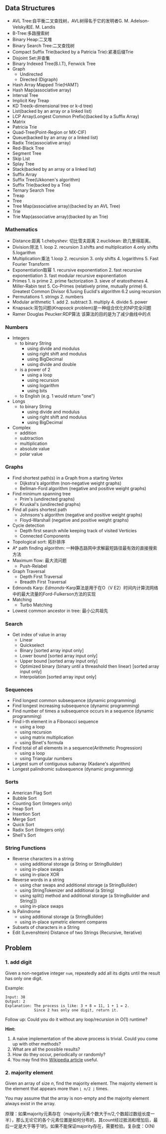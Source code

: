 ## Data Structures

+ AVL Tree:自平衡二叉查找树，AVL树得名于它的发明者G. M. Adelson-Velsky和E. M. Landis
+ B-Tree:多路搜索树
+ Binary Heap:二叉堆
+ Binary Search Tree:二叉查找树
+ Compact Suffix Trie(backed by a Patricia Trie):紧凑后缀Trie
+ Disjoint Set:并查集
+ Binary Indexed Tree(B.I.T), Fenwick Tree
+ Graph
  - Undirected
  - Directed (Digraph)
+ Hash Array Mapped Trie(HAMT)
+ Hash Map(associative array)
+ Interval Tree
+ Implicit Key Treap
+ KD Tree(k-dimensional tree or k-d tree)
+ List(backed by an array or a linked list)
+ LCP Array(Longest Common Prefix)(backed by a Suffix Array)
+ Matrix
+ Patricia Trie
+ Quad-Tree(Point-Region or MX-CIF)
+ Queue(backed by an array or a linked list)
+ Radix Trie(associative array)
+ Red-Black Tree
+ Segment Tree
+ Skip List
+ Splay Tree
+ Stack(backed by an array or a linked list)
+ Suffix Array
+ Suffix Tree(Ukkonen's algorithm)
+ Suffix Trie(backed by a Trie)
+ Ternary Search Tree
+ Treap
+ Tree
+ Tree Map(associative array)(backed by an AVL Tree)
+ Trie
+ Trie Map(associative array)(backed by an Trie)

### Mathematics

+ Distance:距离 1.chebyshev: 切比雪夫距离 2.euclidean: 欧几里得距离。
+ Division:除法 1. loop 2. recursion 3.shifts and multiplication 4.only shifts 5.logarithm
+ Multiplication:乘法 1.loop 2. recursion 3. only shifts 4. logarithms 5. Fast Fourier Transform
+ Exponentiation取幂 1. recursive exponentiation 2. fast recursive exponentiation 3. fast modular recursive exponentiation
+ Primes 1. is prime 2. prime factorization 3. sieve of eratosthenes 4. Miller-Rabin test 5. Co-Primes (relatively prime, mutually prime) 6. Greatest Common Divisor 6.1using Euclid's algorithm 6.2 using recursion
+ Permutations 1. strings 2. numbers
+ Modular arithmetic 1. add 2. subtract 3. multiply 4. divide 5. power
+ Knapsack:背包问题(*Knapsack* problem)是一种组合优化的NP完全问题
+ Ramer Douglas Peucker:RDP算法 该算法的目的是为了减少曲线中的点

### Numbers

- Integers
  - to binary String
    - using divide and modulus
    - using right shift and modulus
    - using BigDecimal
    - using divide and double
  - is a power of 2
    - using a loop
    - using recursion
    - using logarithm
    - using bits
  - to English (e.g. 1 would return "one")
- Longs
  - to binary String
    - using divide and modulus
    - using right shift and modulus
    - using BigDecimal
- Complex
  - addition
  - subtraction
  - multiplication
  - absolute value
  - polar value

### Graphs

- Find shortest path(s) in a Graph from a starting Vertex
  - Dijkstra's algorithm (non-negative weight graphs)
  - Bellman-Ford algorithm (negative and positive weight graphs)
- Find minimum spanning tree
  - Prim's (undirected graphs)
  - Kruskal's (undirected graphs)
- Find all pairs shortest path
  - Johnsons's algorithm (negative and positive weight graphs)
  - Floyd-Warshall (negative and positive weight graphs)
- Cycle detection
  - Depth first search while keeping track of visited Verticies
  - Connected Components
- Topological sort: 拓扑排序
- A* path finding algorithm: 一种静态路网中求解最短路径最有效的直接搜索方法
- Maximum flow: 最大流问题
  - Push-Relabel
- Graph Traversal
  - Depth First Traversal
  - Breadth First Traversal
- Edmonds Karp: *Edmonds*-Karp算法是用于在O（V E2）时间内计算流网络中的最大流量的Ford-Fulkerson方法的实现
- Matching
  - Turbo Matching
- Lowest common ancestor in tree: 最小公共祖先

### Search

- Get index of value in array
  - Linear
  - Quickselect
  - Binary [sorted array input only]
  - Lower bound [sorted array input only]
  - Upper bound [sorted array input only\]
  - Optimized binary (binary until a threashold then linear) [sorted array input only]
  - Interpolation [sorted array input only\]

### Sequences

- Find longest common subsequence (dynamic programming)
- Find longest increasing subsequence (dynamic programming)
- Find number of times a subsequence occurs in a sequence (dynamic programming)
- Find i-th element in a Fibonacci sequence
  - using a loop
  - using recursion
  - using matrix multiplication
  - using Binet's formula
- Find total of all elements in a sequence(Arithmetic Progression)
  - using a loop
  - using Triangular numbers
- Largest sum of contiguous subarray (Kadane's algorithm)
- Longest palin­dromic sub­se­quence (dynamic programming)

### Sorts

- American Flag Sort
- Bubble Sort
- Counting Sort (Integers only)
- Heap Sort
- Insertion Sort
- Merge Sort
- Quick Sort
- Radix Sort (Integers only)
- Shell's Sort

### String Functions

- Reverse characters in a string
  - using additional storage (a String or StringBuilder)
  - using in-place swaps
  - using in-place XOR
- Reverse words in a string
  - using char swaps and additional storage (a StringBuilder)
  - using StringTokenizer and additional (a String)
  - using split() method and additional storage (a StringBuilder and String[])
  - using in-place swaps
- Is Palindrome
  - using additional storage (a StringBuilder)
  - using in-place symetric element compares
- Subsets of characters in a String
- Edit (Levenshtein) Distance of two Strings (Recursive, Iterative)

## Problem

### 1. add digit

Given a non-negative integer `num`, repeatedly add all its digits until the result has only one digit.

Example:

```
Input: 38
Output: 2 
Explanation: The process is like: 3 + 8 = 11, 1 + 1 = 2. 
             Since 2 has only one digit, return it.
```

Follow up:
Could you do it without any loop/recursion in O(1) runtime?

**Hint:**

1. A naive implementation of the above process is trivial. Could you come up with other methods?
2. What are all the possible results?
3. How do they occur, periodically or randomly?
4. You may find this [Wikipedia article](https://en.wikipedia.org/wiki/Digital_root) useful.

### 2. majority element

Given an array of size *n*, find the majority element. The majority element is the element that appears more than `⌊ n/2 ⌋` times.

You may assume that the array is non-empty and the majority element always exist in the array.

原理：如果majority元素存在（majority元素个数大于n/2,个数超过数组长度一半），那么无论它的各个元素位置是如何分布的，其count经过抵消和增加后，最后一定是大于等于1的。如果不能保证majority存在，需要检验。复杂度：O(N)